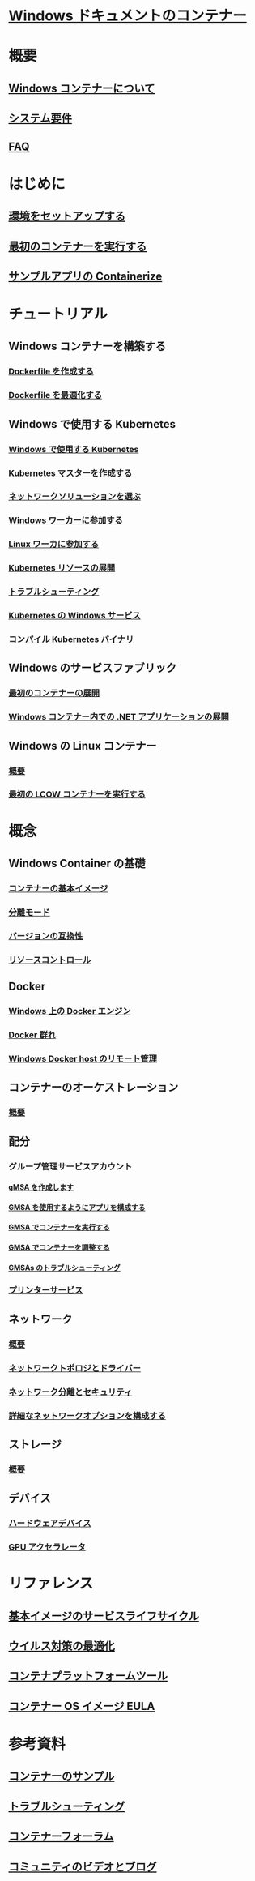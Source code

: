 # [Windows ドキュメントのコンテナー](index.md) 

# 概要
## [Windows コンテナーについて](about/index.md)
## [システム要件](deploy-containers/system-requirements.md)
## [FAQ](about/faq.md)

# はじめに
## [環境をセットアップする](quick-start/set-up-environment.md)
## [最初のコンテナーを実行する](quick-start/run-your-first-container.md)
## [サンプルアプリの Containerize](quick-start/building-sample-app.md)

# チュートリアル
## Windows コンテナーを構築する
### [Dockerfile を作成する](manage-docker/manage-windows-dockerfile.md)
### [Dockerfile を最適化する](manage-docker/optimize-windows-dockerfile.md)
## Windows で使用する Kubernetes
### [Windows で使用する Kubernetes](kubernetes/getting-started-kubernetes-windows.md)
### [Kubernetes マスターを作成する](kubernetes/creating-a-linux-master.md)
### [ネットワークソリューションを選ぶ](kubernetes/network-topologies.md)
### [Windows ワーカーに参加する](kubernetes/joining-windows-workers.md)
### [Linux ワーカに参加する](kubernetes/joining-linux-workers.md)
### [Kubernetes リソースの展開](kubernetes/deploying-resources.md)
### [トラブルシューティング](kubernetes/common-problems.md)
### [Kubernetes の Windows サービス](kubernetes/kube-windows-services.md)
### [コンパイル Kubernetes バイナリ](kubernetes/compiling-kubernetes-binaries.md)
## Windows のサービスファブリック
### [最初のコンテナーの展開](/azure/service-fabric/service-fabric-quickstart-containers)
### [Windows コンテナー内での .NET アプリケーションの展開](/azure/service-fabric/service-fabric-host-app-in-a-container)
## Windows の Linux コンテナー
### [概要](deploy-containers/linux-containers.md)
### [最初の LCOW コンテナーを実行する](quick-start/quick-start-windows-10-linux.md)

# 概念
## Windows Container の基礎
### [コンテナーの基本イメージ](manage-containers/container-base-images.md)
### [分離モード](manage-containers/hyperv-container.md)
### [バージョンの互換性](deploy-containers/version-compatibility.md)
### [リソースコントロール](manage-containers/resource-controls.md)
## Docker
### [Windows 上の Docker エンジン](manage-docker/configure-docker-daemon.md)
### [Docker 群れ](manage-containers/swarm-mode.md)
### [Windows Docker host のリモート管理](management/manage_remotehost.md)
## コンテナーのオーケストレーション
### [概要](about/overview-container-orchestrators.md)
## 配分
### グループ管理サービスアカウント
#### [gMSA を作成します](manage-containers/manage-serviceaccounts.md)
#### [GMSA を使用するようにアプリを構成する](manage-containers/gmsa-configure-app.md)
#### [GMSA でコンテナーを実行する](manage-containers/gmsa-run-container.md)
#### [GMSA でコンテナーを調整する](manage-containers/gmsa-orchestrate-containers.md)
#### [GMSAs のトラブルシューティング](manage-containers/gmsa-troubleshooting.md)
### [プリンターサービス](deploy-containers/print-spooler.md)
## ネットワーク
### [概要](container-networking/architecture.md)
### [ネットワークトポロジとドライバー](container-networking/network-drivers-topologies.md)
### [ネットワーク分離とセキュリティ](container-networking/network-isolation-security.md)
### [詳細なネットワークオプションを構成する](container-networking/advanced.md)
## ストレージ
### [概要](manage-containers/container-storage.md)
## デバイス
### [ハードウェアデバイス](deploy-containers/hardware-devices-in-containers.md)
### [GPU アクセラレータ](deploy-containers/gpu-acceleration.md)

# リファレンス
## [基本イメージのサービスライフサイクル](deploy-containers/base-image-lifecycle.md)
## [ウイルス対策の最適化](https://docs.microsoft.com/windows-hardware/drivers/ifs/anti-virus-optimization-for-windows-containers)
## [コンテナプラットフォームツール](deploy-containers/containerd.md)
## [コンテナー OS イメージ EULA](Images_EULA.md)

# 参考資料
## [コンテナーのサンプル](samples.md)
## [トラブルシューティング](troubleshooting.md)
## [コンテナーフォーラム](https://social.msdn.microsoft.com/Forums/home?forum=windowscontainers)
## [コミュニティのビデオとブログ](communitylinks.md)